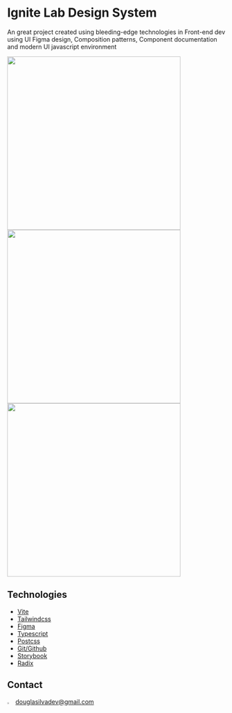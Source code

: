 # Ignite Lab Design System 

An great project created using bleeding-edge technologies in Front-end dev using UI Figma design, Composition patterns, Component documentation and modern UI javascript environment

<div style="align-center">
  <img src="https://i.ibb.co/VNm77Br/ignite-lab-design-system.png" width="400" />
  <img src="https://i.ibb.co/y5Y2QHR/ignite-lag-components.png" width="400" />
  <img src="https://i.ibb.co/QPzjWgq/ignite-lab-colors.png" width="400" />
</div>

## Technologies

- [Vite](https://vitejs.dev/)
- [Tailwindcss](https://tailwindcss.com/)
- [Figma](https://figma.com/)
- [Typescript](https://typescriptlang.org/)
- [Postcss](https://postcss.org/)
- [Git/Github](https://github.com/)
- [Storybook](https://storybookjs.org)
- [Radix](https://www.radix-ui.com/)

## Contact

<img src="https://i.ibb.co/MRYczzz/gmail.png" alt="Douglas Gmail" width="20" heith="20" style="width: 3%" /> douglasilvadev@gmail.com

